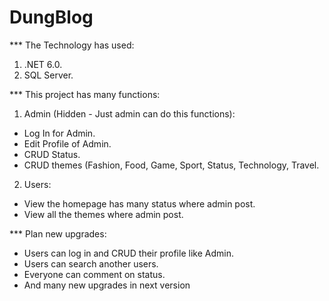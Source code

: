 # DungBlog
*** The Technology has used:
1. .NET 6.0.
2. SQL Server.

*** This project has many functions:
1. Admin (Hidden - Just admin can do this functions):
- Log In for Admin.
- Edit Profile of Admin.
- CRUD Status.
- CRUD themes (Fashion, Food, Game, Sport, Status, Technology, Travel.
2. Users:
- View the homepage has many status where admin post.
- View all the themes where admin post.

*** Plan new upgrades:
- Users can log in and CRUD their profile like Admin.
- Users can search another users.
- Everyone can comment on status.
- And many new upgrades in next version
